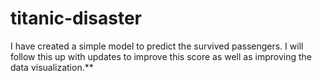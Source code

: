 # titanic-disaster
I have created a simple model to predict the survived passengers. I will follow this up with updates to improve this score as well as improving the data visualization.**

